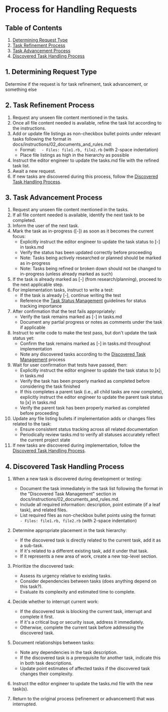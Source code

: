 # Process for Handling Requests

## Table of Contents
1. [Determining Request Type](#1-determining-request-type)
2. [Task Refinement Process](#2-task-refinement-process)
3. [Task Advancement Process](#3-task-advancement-process)
4. [Discovered Task Handling Process](#4-discovered-task-handling-process)

## 1. Determining Request Type
Determine if the request is for task refinement, task advancement, or something else

## 2. Task Refinement Process
1. Request any unseen file content mentioned in the tasks.
2. Once all file content needed is available, refine the task list according to the instructions.
3. Add or update file listings as non-checkbox bullet points under relevant tasks following the format in docs/instructions/02_documents_and_rules.md:
   - Format: `  - Files: file1.rb, file2.rb` (with 2-space indentation)
   - Place file listings as high in the hierarchy as possible
4. Instruct the editor engineer to update the tasks.md file with the refined task list.
5. Await a new request.
6. If new tasks are discovered during this process, follow the [Discovered Task Handling Process](#4-discovered-task-handling-process).

## 3. Task Advancement Process
1. Request any unseen file content mentioned in the tasks.
2. If all file content needed is available, identify the next task to be completed.
3. Inform the user of the next task.
4. Mark the task as in-progress ([-]) as soon as it becomes the current focus:
   - Explicitly instruct the editor engineer to update the task status to [-] in tasks.md
   - Verify the status has been updated correctly before proceeding
   - Note: Tasks being actively researched or planned should be marked as in-progress
   - Note: Tasks being refined or broken down should not be changed to in-progress (unless already marked as such)
5. If the task is already marked as [-] (from research/planning), proceed to the next applicable step.
6. For implementation tasks, instruct to write a test:
   - If the task is already [-], continue writing the test
   - Reference the [Task Status Management](02_documents_and_rules.md#8-task-status-management) guidelines for status tracking importance
7. After confirmation that the test fails appropriately:
   - Verify the task remains marked as [-] in tasks.md
   - Document any partial progress or notes as comments under the task if applicable
8. Instruct to write code to make the test pass, but don't update the task status yet:
   - Confirm the task remains marked as [-] in tasks.md throughout implementation
   - Note any discovered tasks according to the [Discovered Task Management](02_documents_and_rules.md#7-discovered-task-management) process
9. Wait for user confirmation that tests have passed, then:
   - Explicitly instruct the editor engineer to update the task status to [x] in tasks.md
   - Verify the task has been properly marked as completed before considering the task finished
   - If this completes a parent task (i.e., all child tasks are now complete), explicitly instruct the editor engineer to update the parent task status to [x] in tasks.md
   - Verify the parent task has been properly marked as completed before proceeding
10. Update any file listing bullets if implementation adds or changes files related to the task:
    - Ensure consistent status tracking across all related documentation
    - Periodically review tasks.md to verify all statuses accurately reflect the current project state
11. If new tasks are discovered during implementation, follow the [Discovered Task Handling Process](#4-discovered-task-handling-process).

## 4. Discovered Task Handling Process
1. When a new task is discovered during development or testing:
   - Document the task immediately in the task list following the format in the "Discovered Task Management" section in docs/instructions/02_documents_and_rules.md.
   - Include all required information: description, point estimate (if a leaf task), and related files.
   - List required files as non-checkbox bullet points using the format: `  - Files: file1.rb, file2.rb` (with 2-space indentation)

2. Determine appropriate placement in the task hierarchy:
   - If the discovered task is directly related to the current task, add it as a sub-task.
   - If it's related to a different existing task, add it under that task.
   - If it represents a new area of work, create a new top-level section.

3. Prioritize the discovered task:
   - Assess its urgency relative to existing tasks.
   - Consider dependencies between tasks (does anything depend on this task?).
   - Evaluate its complexity and estimated time to complete.

4. Decide whether to interrupt current work:
   - If the discovered task is blocking the current task, interrupt and complete it first.
   - If it's a critical bug or security issue, address it immediately.
   - Otherwise, complete the current task before addressing the discovered task.

5. Document relationships between tasks:
   - Note any dependencies in the task description.
   - If the discovered task is a prerequisite for another task, indicate this in both task descriptions.
   - Update point estimates of affected tasks if the discovered task changes their complexity.

6. Instruct the editor engineer to update the tasks.md file with the new task(s).
7. Return to the original process (refinement or advancement) that was interrupted.
